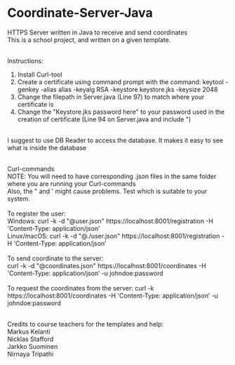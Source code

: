 # Coordinate-Server-Java
HTTPS Server written in Java to receive and send coordinates
<br>
This is a school project, and written on a given template.
<br>
<br>

Instructions:
<br>
1. Install Curl-tool<br>
2. Create a certificate using command prompt with the command: keytool -genkey -alias alias -keyalg RSA -keystore keystore.jks -keysize 2048<br>
3. Change the filepath in Server.java (Line 97) to match where your certificate is<br>
4. Change the "Keystore.jks password here" to your password used in the creation of certificate (Line 94 on Server.java and include ")<br><br>

I suggest to use DB Reader to access the database. It makes it easy to see what is inside the database<br>


<br>
Curl-commands<br>
NOTE: You will need to have corresponding .json files in the same folder where you are running your Curl-commands<br>
Also, the " and ' might cause problems. Test which is suitable to your system.<br><br>
To register the user:<br>
Windows: curl -k -d "@user.json" https://localhost:8001/registration -H 'Content-Type: application/json’<br>
Linux/macOS: curl -k -d "@./user.json" https://localhost:8001/registration -H 'Content-Type: application/json’<br><br>
To send coordinate to the server:<br>
curl -k -d "@coordinates.json" https://localhost:8001/coordinates -H 'Content-Type: application/json’ -u johndoe:password<br><br>
To request the coordinates from the server: curl -k https://localhost:8001/coordinates -H 'Content-Type: application/json’ -u johndoe:password<br><br>

Credits to course teachers for the templates and help:<br>
Markus Kelanti<br>
Nicklas Stafford<br>
Jarkko Suominen<br>
Nirnaya Tripathi<br>
